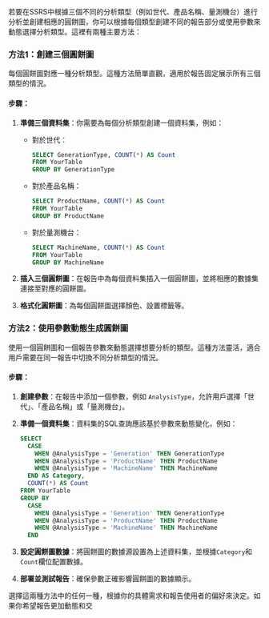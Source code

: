 若要在SSRS中根據三個不同的分析類型（例如世代、產品名稱、量測機台）進行分析並創建相應的圓餅圖，你可以根據每個類型創建不同的報告部分或使用參數來動態選擇分析類型。這裡有兩種主要方法：

### 方法1：創建三個圓餅圖
每個圓餅圖對應一種分析類型。這種方法簡單直觀，適用於報告固定展示所有三個類型的情況。

#### 步驟：
1. **準備三個資料集**：你需要為每個分析類型創建一個資料集，例如：
   - 對於世代：
     ```sql
     SELECT GenerationType, COUNT(*) AS Count
     FROM YourTable
     GROUP BY GenerationType
     ```
   - 對於產品名稱：
     ```sql
     SELECT ProductName, COUNT(*) AS Count
     FROM YourTable
     GROUP BY ProductName
     ```
   - 對於量測機台：
     ```sql
     SELECT MachineName, COUNT(*) AS Count
     FROM YourTable
     GROUP BY MachineName
     ```

2. **插入三個圓餅圖**：在報告中為每個資料集插入一個圓餅圖，並將相應的數據集連接至對應的圓餅圖。

3. **格式化圓餅圖**：為每個圓餅圖選擇顏色、設置標籤等。

### 方法2：使用參數動態生成圓餅圖
使用一個圓餅圖和一個報告參數來動態選擇想要分析的類型。這種方法靈活，適合用戶需要在同一報告中切換不同分析類型的情況。

#### 步驟：
1. **創建參數**：在報告中添加一個參數，例如 `AnalysisType`，允許用戶選擇「世代」、「產品名稱」或「量測機台」。

2. **準備一個資料集**：資料集的SQL查詢應該基於參數來動態變化，例如：
   ```sql
   SELECT 
     CASE 
       WHEN @AnalysisType = 'Generation' THEN GenerationType
       WHEN @AnalysisType = 'ProductName' THEN ProductName
       WHEN @AnalysisType = 'MachineName' THEN MachineName
     END AS Category,
     COUNT(*) AS Count
   FROM YourTable
   GROUP BY 
     CASE 
       WHEN @AnalysisType = 'Generation' THEN GenerationType
       WHEN @AnalysisType = 'ProductName' THEN ProductName
       WHEN @AnalysisType = 'MachineName' THEN MachineName
     END
   ```

3. **設定圓餅圖數據**：將圓餅圖的數據源設置為上述資料集，並根據`Category`和`Count`欄位配置數據。

4. **部署並測試報告**：確保參數正確影響圓餅圖的數據顯示。

選擇這兩種方法中的任何一種，根據你的具體需求和報告使用者的偏好來決定。如果你希望報告更加動態和交
